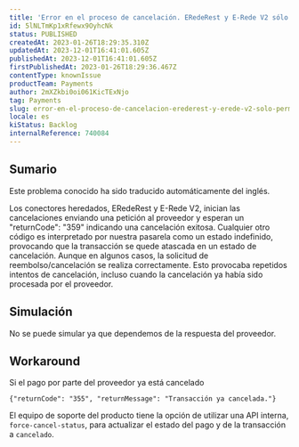 ```yaml
---
title: 'Error en el proceso de cancelación. ERedeRest y E-Rede V2 sólo permiten la cancelación cuando el returnCode es 359'
id: 5lNLTmKp1xRfewx9OyhcNk
status: PUBLISHED
createdAt: 2023-01-26T18:29:35.310Z
updatedAt: 2023-12-01T16:41:01.605Z
publishedAt: 2023-12-01T16:41:01.605Z
firstPublishedAt: 2023-01-26T18:29:36.467Z
contentType: knownIssue
productTeam: Payments
author: 2mXZkbi0oi061KicTExNjo
tag: Payments
slug: error-en-el-proceso-de-cancelacion-erederest-y-erede-v2-solo-permiten-la-cancelacion-cuando-el-returncode-es-359
locale: es
kiStatus: Backlog
internalReference: 740084
---
```


## Sumario

<div class="alert alert-info">
  <p>Este problema conocido ha sido traducido automáticamente del inglés.</p>
</div>


Los conectores heredados, ERedeRest y E-Rede V2, inician las cancelaciones enviando una petición al proveedor y esperan un "returnCode": "359" indicando una cancelación exitosa. Cualquier otro código es interpretado por nuestra pasarela como un estado indefinido, provocando que la transacción se quede atascada en un estado de cancelación. Aunque en algunos casos, la solicitud de reembolso/cancelación se realiza correctamente. Esto provocaba repetidos intentos de cancelación, incluso cuando la cancelación ya había sido procesada por el proveedor.


##

## Simulación


No se puede simular ya que dependemos de la respuesta del proveedor.



## Workaround


Si el pago por parte del proveedor ya está cancelado

    {"returnCode": "355", "returnMessage": "Transacción ya cancelada."}

El equipo de soporte del producto tiene la opción de utilizar una API interna, `force-cancel-status`, para actualizar el estado del pago y de la transacción a `cancelado`.




